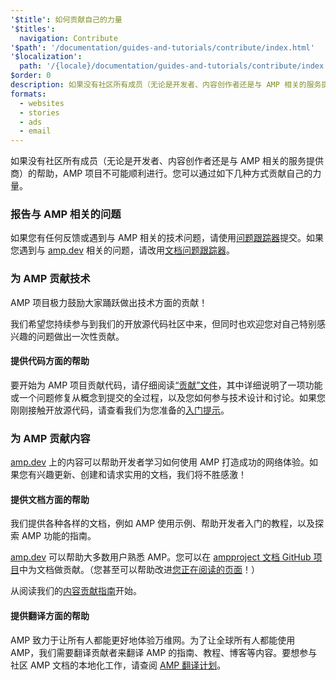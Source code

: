 ```yaml
---
'$title': 如何贡献自己的力量
'$titles':
  navigation: Contribute
'$path': '/documentation/guides-and-tutorials/contribute/index.html'
'$localization':
  path: '/{locale}/documentation/guides-and-tutorials/contribute/index.html'
$order: 0
description: 如果没有社区所有成员（无论是开发者、内容创作者还是与 AMP 相关的服务提供商）的帮助，AMP 项目不可能顺利进行。
formats:
  - websites
  - stories
  - ads
  - email
---
```


如果没有社区所有成员（无论是开发者、内容创作者还是与 AMP 相关的服务提供商）的帮助，AMP 项目不可能顺利进行。您可以通过如下几种方式贡献自己的力量。

### 报告与 AMP 相关的问题

如果您有任何反馈或遇到与 AMP 相关的技术问题，请使用[问题跟踪器](https://github.com/ampproject/amphtml/issues)提交。如果您遇到与 [amp.dev](https://amp.dev) 相关的问题，请改用[文档问题跟踪器](https://github.com/ampproject/docs/issues)。

### 为 AMP 贡献技术

AMP 项目极力鼓励大家踊跃做出技术方面的贡献！

我们希望您持续参与到我们的开放源代码社区中来，但同时也欢迎您对自己特别感兴趣的问题做出一次性贡献。

#### 提供代码方面的帮助

要开始为 AMP 项目贡献代码，请仔细阅读[“贡献”文件](https://github.com/ampproject/amphtml/blob/master/CONTRIBUTING.md)，其中详细说明了一项功能或一个问题修复从概念到提交的全过程，以及您如何参与技术设计和讨论。如果您刚刚接触开放源代码，请查看我们为您准备的[入门提示](https://github.com/ampproject/amphtml/blob/master/CONTRIBUTING.md#contributing-code)。

### 为 AMP 贡献内容

[amp.dev](https://amp.dev) 上的内容可以帮助开发者学习如何使用 AMP 打造成功的网络体验。如果您有兴趣更新、创建和请求实用的文档，我们将不胜感激！

#### 提供文档方面的帮助

我们提供各种各样的文档，例如 AMP 使用示例、帮助开发者入门的教程，以及探索 AMP 功能的指南。

[amp.dev](https://amp.dev) 可以帮助大多数用户熟悉 AMP。您可以在 [ampproject 文档 GitHub 项目](https://github.com/ampproject/docs)中为文档做贡献。（您甚至可以帮助改进[您正在阅读的页面](https://github.com/ampproject/docs/blob/master/content/docs/contribute/contribute.md)！）

从阅读我们的[内容贡献指南](contribute-documentation/index.md?format=websites)开始。

#### 提供翻译方面的帮助

AMP 致力于让所有人都能更好地体验万维网。为了让全球所有人都能使用 AMP，我们需要翻译贡献者来翻译 AMP 的指南、教程、博客等内容。要想参与社区 AMP 文档的本地化工作，请查阅 [AMP 翻译计划](https://github.com/ampproject/docs/blob/master/TRANSLATIONS.md)。
